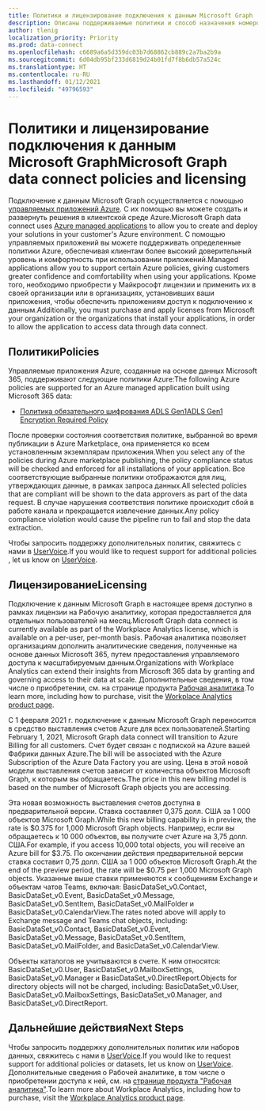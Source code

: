 ```yaml
---
title: Политики и лицензирование подключения к данным Microsoft Graph
description: Описаны поддерживаемые политики и способ назначения номеров SKU для доступа независимых поставщиков программного обеспечения в организации.
author: tlenig
localization_priority: Priority
ms.prod: data-connect
ms.openlocfilehash: c6689a6a5d359dc03b7d68862cb889c2a7ba2b9a
ms.sourcegitcommit: 6d04db95bf233d6819d24b01fd7f8b6db57a524c
ms.translationtype: HT
ms.contentlocale: ru-RU
ms.lasthandoff: 01/12/2021
ms.locfileid: "49796593"
---
```

# <a name="microsoft-graph-data-connect-policies-and-licensing"></a><span data-ttu-id="1406a-103">Политики и лицензирование подключения к данным Microsoft Graph</span><span class="sxs-lookup"><span data-stu-id="1406a-103">Microsoft Graph data connect policies and licensing</span></span>

<span data-ttu-id="1406a-104">Подключение к данным Microsoft Graph осуществляется с помощью [управляемых приложений Azure](/azure/managed-applications/overview). С их помощью вы можете создать и развернуть решения в клиентской среде Azure.</span><span class="sxs-lookup"><span data-stu-id="1406a-104">Microsoft Graph data connect uses [Azure managed applications](/azure/managed-applications/overview) to allow you to create and deploy your solutions in your customer's Azure environment.</span></span> <span data-ttu-id="1406a-105">С помощью управляемых приложений вы можете поддерживать определенные политики Azure, обеспечивая клиентам более высокий доверительный уровень и комфортность при использовании приложений.</span><span class="sxs-lookup"><span data-stu-id="1406a-105">Managed applications allow you to support certain Azure policies, giving customers greater confidence and comfortability when using your applications.</span></span> <span data-ttu-id="1406a-106">Кроме того, необходимо приобрести у Майкрософт лицензии и применить их в своей организации или в организациях, установивших ваши приложения, чтобы обеспечить приложениям доступ к подключению к данным.</span><span class="sxs-lookup"><span data-stu-id="1406a-106">Additionally, you must purchase and apply licenses from Microsoft your organization or the organizations that install your applications, in order to allow the application to access data through data connect.</span></span>

## <a name="policies"></a><span data-ttu-id="1406a-107">Политики</span><span class="sxs-lookup"><span data-stu-id="1406a-107">Policies</span></span>

<span data-ttu-id="1406a-108">Управляемые приложения Azure, созданные на основе данных Microsoft 365, поддерживают следующие политики Azure:</span><span class="sxs-lookup"><span data-stu-id="1406a-108">The following Azure policies are supported for an Azure managed application built using Microsoft 365 data:</span></span>

- [<span data-ttu-id="1406a-109">Политика обязательного шифрования ADLS Gen1</span><span class="sxs-lookup"><span data-stu-id="1406a-109">ADLS Gen1 Encryption Required Policy</span></span>](/azure/azure-policy/scripts/enforce-datalakestore-encryption)

<span data-ttu-id="1406a-110">После проверки состояния соответствия политике, выбранной во время публикации в Azure Marketplace, она применяется ко всем установленным экземплярам приложения.</span><span class="sxs-lookup"><span data-stu-id="1406a-110">When you select any of the policies during Azure marketplace publishing, the policy compliance status will be checked and enforced for all installations of your application.</span></span> <span data-ttu-id="1406a-111">Все соответствующие выбранные политики отображаются для лиц, утверждающих данные, в рамках запроса данных.</span><span class="sxs-lookup"><span data-stu-id="1406a-111">All selected policies that are compliant will be shown to the data approvers as part of the data request.</span></span> <span data-ttu-id="1406a-112">В случае нарушения соответствия политике происходит сбой в работе канала и прекращается извлечение данных.</span><span class="sxs-lookup"><span data-stu-id="1406a-112">Any policy compliance violation would cause the pipeline run to fail and stop the data extraction.</span></span>

<span data-ttu-id="1406a-113">Чтобы запросить поддержку дополнительных политик, свяжитесь с нами в [UserVoice](https://microsoftgraph.uservoice.com/forums/920506-microsoft-graph-feature-requests?category_id=359581).</span><span class="sxs-lookup"><span data-stu-id="1406a-113">If you would like to request support for additional policies , let us know on [UserVoice](https://microsoftgraph.uservoice.com/forums/920506-microsoft-graph-feature-requests?category_id=359581).</span></span>

## <a name="licensing"></a><span data-ttu-id="1406a-114">Лицензирование</span><span class="sxs-lookup"><span data-stu-id="1406a-114">Licensing</span></span>

<span data-ttu-id="1406a-115">Подключение к данным Microsoft Graph в настоящее время доступно в рамках лицензии на Рабочую аналитику, которая предоставляется для отдельных пользователей на месяц.</span><span class="sxs-lookup"><span data-stu-id="1406a-115">Microsoft Graph data connect is currently available as part of the Workplace Analytics license, which is available on a per-user, per-month basis.</span></span> <span data-ttu-id="1406a-116">Рабочая аналитика позволяет организациям дополнить аналитические сведения, полученные на основе данных Microsoft 365, путем предоставления управляемого доступа к масштабируемым данным.</span><span class="sxs-lookup"><span data-stu-id="1406a-116">Organizations with Workplace Analytics can extend their insights from Microsoft 365 data by granting and governing access to their data at scale.</span></span> <span data-ttu-id="1406a-117">Дополнительные сведения, в том числе о приобретении, см. на странице продукта [Рабочая аналитика](https://products.office.com/business/workplace-analytics).</span><span class="sxs-lookup"><span data-stu-id="1406a-117">To learn more, including how to purchase, visit the  [Workplace Analytics product page](https://products.office.com/business/workplace-analytics).</span></span>

<span data-ttu-id="1406a-118">С 1 февраля 2021 г. подключение к данным Microsoft Graph переносится в средство выставления счетов Azure для всех пользователей.</span><span class="sxs-lookup"><span data-stu-id="1406a-118">Starting February 1, 2021, Microsoft Graph data connect will transition to Azure Billing for all customers.</span></span> <span data-ttu-id="1406a-119">Счет будет связан с подпиской на Azure вашей Фабрики данных Azure.</span><span class="sxs-lookup"><span data-stu-id="1406a-119">The bill will be associated with the Azure Subscription of the Azure Data Factory you are using.</span></span> <span data-ttu-id="1406a-120">Цена в этой новой модели выставления счетов зависит от количества объектов Microsoft Graph, к которым вы обращаетесь.</span><span class="sxs-lookup"><span data-stu-id="1406a-120">The price in this new billing model is based on the number of Microsoft Graph objects you are accessing.</span></span>

<span data-ttu-id="1406a-121">Эта новая возможность выставления счетов доступна в предварительной версии. Ставка составляет 0,375 долл. США за 1 000 объектов Microsoft Graph.</span><span class="sxs-lookup"><span data-stu-id="1406a-121">While this new billing capability is in preview, the rate is $0.375 for 1,000 Microsoft Graph objects.</span></span> <span data-ttu-id="1406a-122">Например, если вы обращаетесь к 10 000 объектов, вы получите счет Azure на 3,75 долл. США.</span><span class="sxs-lookup"><span data-stu-id="1406a-122">For example, if you access 10,000 total objects, you will receive an Azure bill for $3.75.</span></span> <span data-ttu-id="1406a-123">По окончании действия предварительной версии ставка составит 0,75 долл. США за 1 000 объектов Microsoft Graph.</span><span class="sxs-lookup"><span data-stu-id="1406a-123">At the end of the preview period, the rate will be $0.75 per 1,000 Microsoft Graph objects.</span></span> <span data-ttu-id="1406a-124">Указанные выше ставки применяются к сообщениям Exchange и объектам чатов Teams, включая: BasicDataSet_v0.Contact, BasicDataSet_v0.Event, BasicDataSet_v0.Message, BasicDataSet_v0.SentItem, BasicDataSet_v0.MailFolder и BasicDataSet_v0.CalendarView.</span><span class="sxs-lookup"><span data-stu-id="1406a-124">The rates noted above will apply to Exchange message and Teams chat objects, including: BasicDataSet_v0.Contact, BasicDataSet_v0.Event, BasicDataSet_v0.Message, BasicDataSet_v0.SentItem, BasicDataSet_v0.MailFolder, and BasicDataSet_v0.CalendarView.</span></span>

<span data-ttu-id="1406a-125">Объекты каталогов не учитываются в счете. К ним относятся: BasicDataSet_v0.User, BasicDataSet_v0.MailboxSettings, BasicDataSet_v0.Manager и BasicDataSet_v0.DirectReport.</span><span class="sxs-lookup"><span data-stu-id="1406a-125">Objects for directory objects will not be charged, including: BasicDataSet_v0.User, BasicDataSet_v0.MailboxSettings, BasicDataSet_v0.Manager, and BasicDataSet_v0.DirectReport.</span></span>

## <a name="next-steps"></a><span data-ttu-id="1406a-126">Дальнейшие действия</span><span class="sxs-lookup"><span data-stu-id="1406a-126">Next Steps</span></span>
<span data-ttu-id="1406a-127">Чтобы запросить поддержку дополнительных политик или наборов данных, свяжитесь с нами в [UserVoice](https://microsoftgraph.uservoice.com/forums/920506-microsoft-graph-feature-requests?category_id=359581).</span><span class="sxs-lookup"><span data-stu-id="1406a-127">If you would like to request support for additional policies or datasets, let us know on [UserVoice](https://microsoftgraph.uservoice.com/forums/920506-microsoft-graph-feature-requests?category_id=359581).</span></span> <span data-ttu-id="1406a-128">Дополнительные сведения о Рабочей аналитике, в том числе о приобретении доступа к ней, см. на [странице продукта "Рабочая аналитика"](https://products.office.com/business/workplace-analytics).</span><span class="sxs-lookup"><span data-stu-id="1406a-128">To learn more about Workplace Analytics, including how to purchase, visit the [Workplace Analytics product page](https://products.office.com/business/workplace-analytics).</span></span>